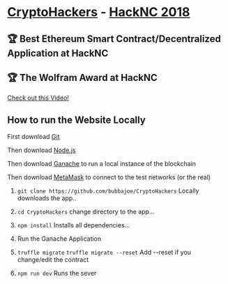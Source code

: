 # [CryptoHackers](https://devpost.com/software/cryptohackers) - [HackNC 2018](https://hacknc2018.devpost.com/)

## :trophy: Best Ethereum Smart Contract/Decentralized Application at HackNC
## :trophy: The Wolfram Award at HackNC

[Check out this Video!](https://raw.githubusercontent.com/bubbajoe/cryptohackers/master/cryptohackers-dapp.mp4)

## How to run the Website Locally

First download [Git](https://git-scm.com/downloads)

Then download [Node.js](https://nodejs.org/en/download/)

Then download [Ganache](https://truffleframework.com/ganache) to run a local instance of the blockchain

Then download [MetaMask](https://chrome.google.com/webstore/detail/metamask/nkbihfbeogaeaoehlefnkodbefgpgknn?hl=en) to connect to the test networks (or the real)

1. ```git clone https://github.com/bubbajoe/CryptoHackers```
Locally downloads the app..

 2. ```cd CryptoHackers```
 change directory to the app...

3. ```npm install```
Installs all dependencies...

4. Run the Ganache Application

5. ```truffle migrate```
```truffle migrate --reset```
Add --reset if you change/edit the contract

6. ```npm run dev```
Runs the sever
